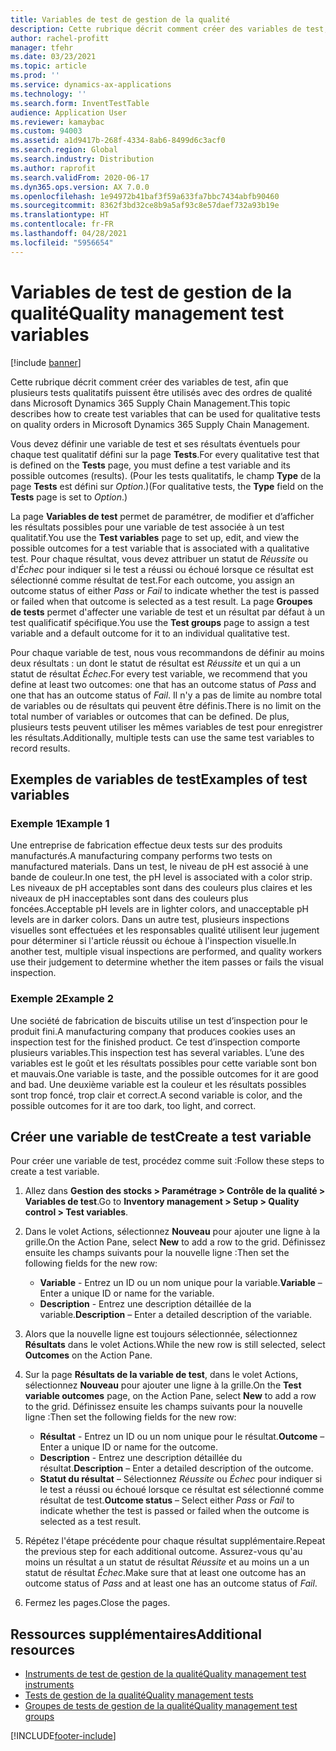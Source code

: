 ```yaml
---
title: Variables de test de gestion de la qualité
description: Cette rubrique décrit comment créer des variables de test, afin que plusieurs tests qualitatifs puissent être utilisés avec des ordres de qualité dans Microsoft Dynamics 365 Supply Chain Management.
author: rachel-profitt
manager: tfehr
ms.date: 03/23/2021
ms.topic: article
ms.prod: ''
ms.service: dynamics-ax-applications
ms.technology: ''
ms.search.form: InventTestTable
audience: Application User
ms.reviewer: kamaybac
ms.custom: 94003
ms.assetid: a1d9417b-268f-4334-8ab6-8499d6c3acf0
ms.search.region: Global
ms.search.industry: Distribution
ms.author: raprofit
ms.search.validFrom: 2020-06-17
ms.dyn365.ops.version: AX 7.0.0
ms.openlocfilehash: 1e94972b41baf3f59a633fa7bbc7434abfb90460
ms.sourcegitcommit: 8362f3bd32ce8b9a5af93c8e57daef732a93b19e
ms.translationtype: HT
ms.contentlocale: fr-FR
ms.lasthandoff: 04/28/2021
ms.locfileid: "5956654"
---
```

# <a name="quality-management-test-variables"></a><span data-ttu-id="7f389-103">Variables de test de gestion de la qualité</span><span class="sxs-lookup"><span data-stu-id="7f389-103">Quality management test variables</span></span>

[!include [banner](../includes/banner.md)]

<span data-ttu-id="7f389-104">Cette rubrique décrit comment créer des variables de test, afin que plusieurs tests qualitatifs puissent être utilisés avec des ordres de qualité dans Microsoft Dynamics 365 Supply Chain Management.</span><span class="sxs-lookup"><span data-stu-id="7f389-104">This topic describes how to create test variables that can be used for qualitative tests on quality orders in Microsoft Dynamics 365 Supply Chain Management.</span></span>

<span data-ttu-id="7f389-105">Vous devez définir une variable de test et ses résultats éventuels pour chaque test qualitatif défini sur la page **Tests**.</span><span class="sxs-lookup"><span data-stu-id="7f389-105">For every qualitative test that is defined on the **Tests** page, you must define a test variable and its possible outcomes (results).</span></span> <span data-ttu-id="7f389-106">(Pour les tests qualitatifs, le champ **Type** de la page **Tests** est défini sur *Option*.)</span><span class="sxs-lookup"><span data-stu-id="7f389-106">(For qualitative tests, the **Type** field on the **Tests** page is set to *Option*.)</span></span>

<span data-ttu-id="7f389-107">La page **Variables de test** permet de paramétrer, de modifier et d’afficher les résultats possibles pour une variable de test associée à un test qualitatif.</span><span class="sxs-lookup"><span data-stu-id="7f389-107">You use the **Test variables** page to set up, edit, and view the possible outcomes for a test variable that is associated with a qualitative test.</span></span> <span data-ttu-id="7f389-108">Pour chaque résultat, vous devez attribuer un statut de *Réussite* ou d'*Échec* pour indiquer si le test a réussi ou échoué lorsque ce résultat est sélectionné comme résultat de test.</span><span class="sxs-lookup"><span data-stu-id="7f389-108">For each outcome, you assign an outcome status of either *Pass* or *Fail* to indicate whether the test is passed or failed when that outcome is selected as a test result.</span></span> <span data-ttu-id="7f389-109">La page **Groupes de tests** permet d'affecter une variable de test et un résultat par défaut à un test qualificatif spécifique.</span><span class="sxs-lookup"><span data-stu-id="7f389-109">You use the **Test groups** page to assign a test variable and a default outcome for it to an individual qualitative test.</span></span>

<span data-ttu-id="7f389-110">Pour chaque variable de test, nous vous recommandons de définir au moins deux résultats : un dont le statut de résultat est *Réussite* et un qui a un statut de résultat *Échec*.</span><span class="sxs-lookup"><span data-stu-id="7f389-110">For every test variable, we recommend that you define at least two outcomes: one that has an outcome status of *Pass* and one that has an outcome status of *Fail*.</span></span> <span data-ttu-id="7f389-111">Il n'y a pas de limite au nombre total de variables ou de résultats qui peuvent être définis.</span><span class="sxs-lookup"><span data-stu-id="7f389-111">There is no limit on the total number of variables or outcomes that can be defined.</span></span> <span data-ttu-id="7f389-112">De plus, plusieurs tests peuvent utiliser les mêmes variables de test pour enregistrer les résultats.</span><span class="sxs-lookup"><span data-stu-id="7f389-112">Additionally, multiple tests can use the same test variables to record results.</span></span>

## <a name="examples-of-test-variables"></a><span data-ttu-id="7f389-113">Exemples de variables de test</span><span class="sxs-lookup"><span data-stu-id="7f389-113">Examples of test variables</span></span>

### <a name="example-1"></a><span data-ttu-id="7f389-114">Exemple 1</span><span class="sxs-lookup"><span data-stu-id="7f389-114">Example 1</span></span>

<span data-ttu-id="7f389-115">Une entreprise de fabrication effectue deux tests sur des produits manufacturés.</span><span class="sxs-lookup"><span data-stu-id="7f389-115">A manufacturing company performs two tests on manufactured materials.</span></span> <span data-ttu-id="7f389-116">Dans un test, le niveau de pH est associé à une bande de couleur.</span><span class="sxs-lookup"><span data-stu-id="7f389-116">In one test, the pH level is associated with a color strip.</span></span> <span data-ttu-id="7f389-117">Les niveaux de pH acceptables sont dans des couleurs plus claires et les niveaux de pH inacceptables sont dans des couleurs plus foncées.</span><span class="sxs-lookup"><span data-stu-id="7f389-117">Acceptable pH levels are in lighter colors, and unacceptable pH levels are in darker colors.</span></span> <span data-ttu-id="7f389-118">Dans un autre test, plusieurs inspections visuelles sont effectuées et les responsables qualité utilisent leur jugement pour déterminer si l'article réussit ou échoue à l'inspection visuelle.</span><span class="sxs-lookup"><span data-stu-id="7f389-118">In another test, multiple visual inspections are performed, and quality workers use their judgement to determine whether the item passes or fails the visual inspection.</span></span>

### <a name="example-2"></a><span data-ttu-id="7f389-119">Exemple 2</span><span class="sxs-lookup"><span data-stu-id="7f389-119">Example 2</span></span>

<span data-ttu-id="7f389-120">Une société de fabrication de biscuits utilise un test d’inspection pour le produit fini.</span><span class="sxs-lookup"><span data-stu-id="7f389-120">A manufacturing company that produces cookies uses an inspection test for the finished product.</span></span> <span data-ttu-id="7f389-121">Ce test d’inspection comporte plusieurs variables.</span><span class="sxs-lookup"><span data-stu-id="7f389-121">This inspection test has several variables.</span></span> <span data-ttu-id="7f389-122">L’une des variables est le goût et les résultats possibles pour cette variable sont bon et mauvais.</span><span class="sxs-lookup"><span data-stu-id="7f389-122">One variable is taste, and the possible outcomes for it are good and bad.</span></span> <span data-ttu-id="7f389-123">Une deuxième variable est la couleur et les résultats possibles sont trop foncé, trop clair et correct.</span><span class="sxs-lookup"><span data-stu-id="7f389-123">A second variable is color, and the possible outcomes for it are too dark, too light, and correct.</span></span>

## <a name="create-a-test-variable"></a><span data-ttu-id="7f389-124">Créer une variable de test</span><span class="sxs-lookup"><span data-stu-id="7f389-124">Create a test variable</span></span>

<span data-ttu-id="7f389-125">Pour créer une variable de test, procédez comme suit :</span><span class="sxs-lookup"><span data-stu-id="7f389-125">Follow these steps to create a test variable.</span></span>

1. <span data-ttu-id="7f389-126">Allez dans **Gestion des stocks \> Paramétrage \> Contrôle de la qualité \> Variables de test**.</span><span class="sxs-lookup"><span data-stu-id="7f389-126">Go to **Inventory management \> Setup \> Quality control \> Test variables**.</span></span>
1. <span data-ttu-id="7f389-127">Dans le volet Actions, sélectionnez **Nouveau** pour ajouter une ligne à la grille.</span><span class="sxs-lookup"><span data-stu-id="7f389-127">On the Action Pane, select **New** to add a row to the grid.</span></span> <span data-ttu-id="7f389-128">Définissez ensuite les champs suivants pour la nouvelle ligne :</span><span class="sxs-lookup"><span data-stu-id="7f389-128">Then set the following fields for the new row:</span></span>

    - <span data-ttu-id="7f389-129">**Variable** - Entrez un ID ou un nom unique pour la variable.</span><span class="sxs-lookup"><span data-stu-id="7f389-129">**Variable** – Enter a unique ID or name for the variable.</span></span>
    - <span data-ttu-id="7f389-130">**Description** - Entrez une description détaillée de la variable.</span><span class="sxs-lookup"><span data-stu-id="7f389-130">**Description** – Enter a detailed description of the variable.</span></span>

1. <span data-ttu-id="7f389-131">Alors que la nouvelle ligne est toujours sélectionnée, sélectionnez **Résultats** dans le volet Actions.</span><span class="sxs-lookup"><span data-stu-id="7f389-131">While the new row is still selected, select **Outcomes** on the Action Pane.</span></span>
1. <span data-ttu-id="7f389-132">Sur la page **Résultats de la variable de test**, dans le volet Actions, sélectionnez **Nouveau** pour ajouter une ligne à la grille.</span><span class="sxs-lookup"><span data-stu-id="7f389-132">On the **Test variable outcomes** page, on the Action Pane, select **New** to add a row to the grid.</span></span> <span data-ttu-id="7f389-133">Définissez ensuite les champs suivants pour la nouvelle ligne :</span><span class="sxs-lookup"><span data-stu-id="7f389-133">Then set the following fields for the new row:</span></span>

    - <span data-ttu-id="7f389-134">**Résultat** - Entrez un ID ou un nom unique pour le résultat.</span><span class="sxs-lookup"><span data-stu-id="7f389-134">**Outcome** – Enter a unique ID or name for the outcome.</span></span>
    - <span data-ttu-id="7f389-135">**Description** - Entrez une description détaillée du résultat.</span><span class="sxs-lookup"><span data-stu-id="7f389-135">**Description** – Enter a detailed description of the outcome.</span></span>
    - <span data-ttu-id="7f389-136">**Statut du résultat** – Sélectionnez *Réussite* ou *Échec* pour indiquer si le test a réussi ou échoué lorsque ce résultat est sélectionné comme résultat de test.</span><span class="sxs-lookup"><span data-stu-id="7f389-136">**Outcome status** – Select either *Pass* or *Fail* to indicate whether the test is passed or failed when the outcome is selected as a test result.</span></span>

1. <span data-ttu-id="7f389-137">Répétez l'étape précédente pour chaque résultat supplémentaire.</span><span class="sxs-lookup"><span data-stu-id="7f389-137">Repeat the previous step for each additional outcome.</span></span> <span data-ttu-id="7f389-138">Assurez-vous qu'au moins un résultat a un statut de résultat *Réussite* et au moins un a un statut de résultat *Échec*.</span><span class="sxs-lookup"><span data-stu-id="7f389-138">Make sure that at least one outcome has an outcome status of *Pass* and at least one has an outcome status of *Fail*.</span></span>
1. <span data-ttu-id="7f389-139">Fermez les pages.</span><span class="sxs-lookup"><span data-stu-id="7f389-139">Close the pages.</span></span>

## <a name="additional-resources"></a><span data-ttu-id="7f389-140">Ressources supplémentaires</span><span class="sxs-lookup"><span data-stu-id="7f389-140">Additional resources</span></span>

- [<span data-ttu-id="7f389-141">Instruments de test de gestion de la qualité</span><span class="sxs-lookup"><span data-stu-id="7f389-141">Quality management test instruments</span></span>](quality-test-instruments.md)
- [<span data-ttu-id="7f389-142">Tests de gestion de la qualité</span><span class="sxs-lookup"><span data-stu-id="7f389-142">Quality management tests</span></span>](quality-tests.md)
- [<span data-ttu-id="7f389-143">Groupes de tests de gestion de la qualité</span><span class="sxs-lookup"><span data-stu-id="7f389-143">Quality management test groups</span></span>](quality-test-groups.md)

[!INCLUDE[footer-include](../../includes/footer-banner.md)]
